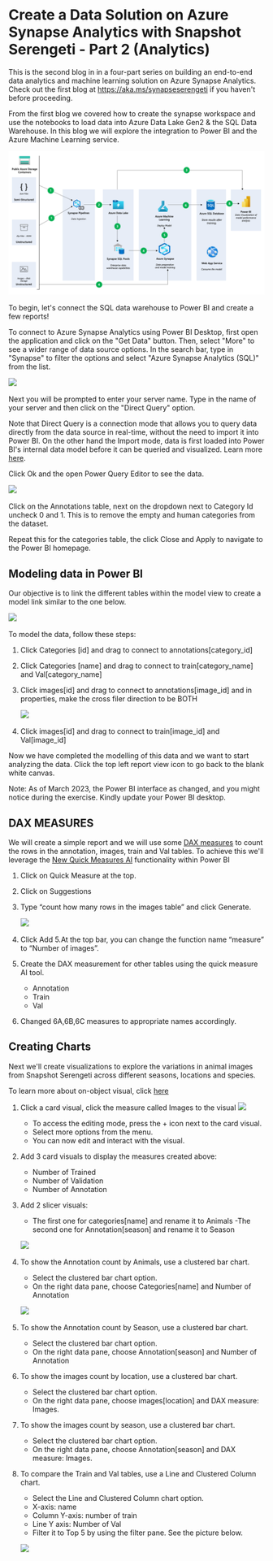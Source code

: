 # Create a Data Solution on Azure Synapse Analytics with Snapshot Serengeti - Part 2 (Analytics)

This is the second blog in  in a four-part series on building an end-to-end data analytics and machine learning solution on Azure Synapse Analytics. Check out the first blog at https://aka.ms/synapseserengeti if you haven't before proceeding. 

From the first blog we covered how to create the synapse workspace and use the notebooks to load data into Azure Data Lake Gen2 & the SQL Data Warehouse. In this blog we will explore the integration to Power BI and the Azure Machine Learning service.

![](Azure_Data_Lab_with_Sanpshot_Serengeti.png)

To begin, let's connect the SQL data warehouse to Power BI and create a few reports!

To connect to Azure Synapse Analytics using Power BI Desktop, first open the application and click on the "Get Data" button. Then, select "More" to see a wider range of data source options. In the search bar, type in "Synapse" to filter the options and select "Azure Synapse Analytics (SQL)" from the list.

![](/azure_synapse_in_power_bi.png)

Next you will be prompted to enter your server name. Type in the name of your server and then click on the "Direct Query" option. 

Note that Direct Query is a connection mode that allows you to query data directly from the data source in real-time, without the need to import it into Power BI. On the other hand the Import mode,  data is first loaded into Power BI's internal data model before it can be queried and visualized. Learn more [here](https://learn.microsoft.com/power-bi/connect-data/desktop-directquery-about?WT.mc_id=data-93739-davidabu).

Click Ok and the open Power Query Editor to see the data.

![](/power_query_direct.png)

Click on the Annotations table, next on the dropdown next to Category Id uncheck 0 and 1. This is to remove the empty and human categories from the dataset.

Repeat this for the categories table, the click Close and Apply to navigate to the Power BI homepage. 

## Modeling data in Power BI

Our objective is to link the different tables within the model view to create a model link similar to the one below.

![](/model_view.png)

To model the data, follow these steps:
1.	Click Categories [id] and drag to connect to annotations[category_id]
2.	Click Categories [name] and drag to connect to train[category_name] and Val[category_name]
3.	Click images[id] and drag to connect to annotations[image_id] and in properties, make the cross filer direction to be BOTH

    ![](/edit_relatioship.png)

4.	Click images[id] and drag to connect to train[image_id] and Val[image_id]

Now we have completed the modelling of this data and we want to start analyzing the data. Click the top left report view icon to go back to the blank white canvas.

Note: As of March 2023, the Power BI interface as changed, and you might notice during the exercise. Kindly update your Power BI desktop.

## DAX MEASURES
We will create a simple report and we will use some [DAX measures](https://learn.microsoft.com/power-bi/transform-model/desktop-quickstart-learn-dax-basics?WT.mc_id=data-93739-davidabu) to count the rows in the annotation, images, train and Val tables.
To achieve this we'll leverage the [New Quick Measures AI](https://learn.microsoft.com/power-bi/transform-model/quick-measure-suggestions?WT.mc_id=data-93739-davidabu) functionality within Power BI 

1.	Click on Quick Measure at the top.
2.	Click on Suggestions
3.	Type “count how many rows in the images table” and click Generate.

    ![](/new_measure.png)

4. Click Add
5.At the top bar, you can change the function name “measure” to “Number of images”.
6.	Create the DAX measurement for other tables using the quick measure AI tool.
    - Annotation
    - Train
    - Val
7.	Changed 6A,6B,6C measures to appropriate names accordingly.

## Creating Charts
Next we'll create visualizations to explore the variations in animal images from Snapshot Serengeti across different seasons, locations and species.

To learn more about on-object visual, click [here](https://learn.microsoft.com/power-bi/create-reports/power-bi-on-object-interaction?WT.mc_id=data-93739-davidabu)

1.	Click a card visual, click the measure called Images to the visual
    ![](/card_visual.png)
    - To access the editing mode, press the + icon next to the card visual.
    - Select more options from the menu.
    - You can now edit and interact with the visual.
2. Add 3 card visuals to display the measures created above:
    - Number of Trained
    - Number of Validation
    - Number of Annotation
3. Add 2 slicer visuals:
    - The first one for categories[name] and rename it to Animals
    -The second one for Annotation[season] and rename it to Season

    ![](/move_visual.png)

4. To show the Annotation count by Animals, use a clustered bar chart.
    - Select the clustered bar chart option.
    - On the right data pane, choose Categories[name] and Number of Annotation

    ![](/count_animals.png)

5. To show the Annotation count by Season, use a clustered bar chart.
    - Select the clustered bar chart option.
    - On the right data pane, choose Annotation[season] and Number of Annotation
6. To show the images count by location, use a clustered bar chart.
    - Select the clustered bar chart option.
    - On the right data pane, choose images[location] and DAX measure: Images.
7. To show the images count by season, use a clustered bar chart.
    - Select the clustered bar chart option.
    - On the right data pane, choose Annotation[season] and DAX measure: Images.
8. To compare the Train and Val tables, use a Line and Clustered Column chart.
    - Select the Line and Clustered Column chart option.
    - X-axis: name
    - Column Y-axis: number of train
    - Line Y axis: Number of Val
    - Filter it to Top 5 by using the filter pane. See the picture below.

    ![](/comparison.png)